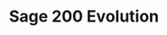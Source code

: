 ---
title: "Sage 200 Evolution"
seoTitle: "Sage 200 Evolution Getting Started"
seoDescription: "Integrate your Sage 200 Evolution with supported B2B and B2C Systems through Stock2Shop"
seoKeyword: ["Sage 200 Evolution", "Integrations"]
type: help
source: "sage-200-evolution"
tags: ["gettingstarted", "sage-200-evolution"]
draft: true
---